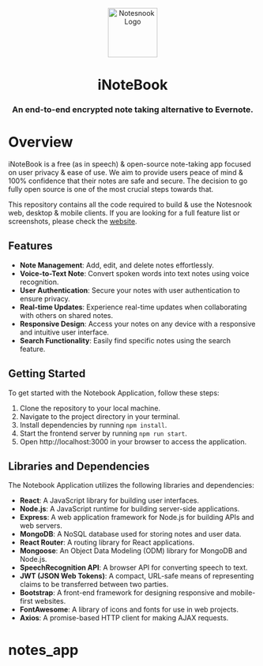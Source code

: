 <p align="center">
<img style="align:center;" src="https://github.com/streetwriters/notesnook/raw/master/resources/icon.png" alt="Notesnook Logo" width="100" />
</p>

<h1 align="center">iNoteBook</h1>
<h3 align="center">An end-to-end encrypted note taking alternative to Evernote.</h3>
<p align="center">
</p>

# Overview

iNoteBook is a free (as in speech) & open-source note-taking app focused on user privacy & ease of use.
We aim to provide users peace of mind & 100% confidence that their notes are safe and secure. The decision to go fully open source is one of the most crucial steps towards that.

This repository contains all the code required to build & use the Notesnook web, desktop & mobile clients.
If you are looking for a full feature list or screenshots, please check the [website](https://i-notebook-lilac.vercel.app).

## Features

- **Note Management**: Add, edit, and delete notes effortlessly.
- **Voice-to-Text Note**: Convert spoken words into text notes using voice recognition.
- **User Authentication**: Secure your notes with user authentication to ensure privacy.
- **Real-time Updates**: Experience real-time updates when collaborating with others on shared notes.
- **Responsive Design**: Access your notes on any device with a responsive and intuitive user interface.
- **Search Functionality**: Easily find specific notes using the search feature.

## Getting Started

To get started with the Notebook Application, follow these steps:

1. Clone the repository to your local machine.
2. Navigate to the project directory in your terminal.
3. Install dependencies by running `npm install`.
4. Start the frontend server by running `npm run start`.
5. Open http://localhost:3000 in your browser to access the application.

## Libraries and Dependencies

The Notebook Application utilizes the following libraries and dependencies:

- **React**: A JavaScript library for building user interfaces.
- **Node.js**: A JavaScript runtime for building server-side applications.
- **Express**: A web application framework for Node.js for building APIs and web servers.
- **MongoDB**: A NoSQL database used for storing notes and user data.
- **React Router**: A routing library for React applications.
- **Mongoose**: An Object Data Modeling (ODM) library for MongoDB and Node.js.
- **SpeechRecognition API**: A browser API for converting speech to text.
- **JWT (JSON Web Tokens)**: A compact, URL-safe means of representing claims to be transferred between two parties.
- **Bootstrap**: A front-end framework for designing responsive and mobile-first websites.
- **FontAwesome**: A library of icons and fonts for use in web projects.
- **Axios**: A promise-based HTTP client for making AJAX requests.

# notes_app
